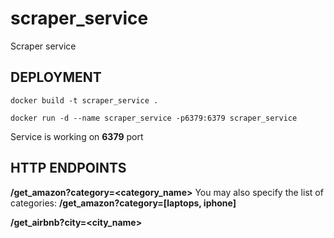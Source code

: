 # scraper_service
Scraper service


## DEPLOYMENT
```docker build -t scraper_service .```

```docker run -d --name scraper_service -p6379:6379 scraper_service```

Service is working on **6379** port

## HTTP ENDPOINTS
**/get_amazon?category=<category_name>**
You may also specify the list of categories:
**/get_amazon?category=[laptops, iphone]**

**/get_airbnb?city=<city_name>**
